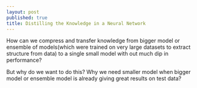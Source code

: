 ```yaml
---
layout: post
published: true
title: Distilling the Knowledge in a Neural Network
---
```

 

How can we compress and transfer knowledge from bigger model or ensemble of models(which were trained on very large datasets to extract structure from data) to a single small
model with out much dip in performance?


But why do we want to do this? Why we need smaller model when bigger model or ensemble model is already giving great results on test data?
